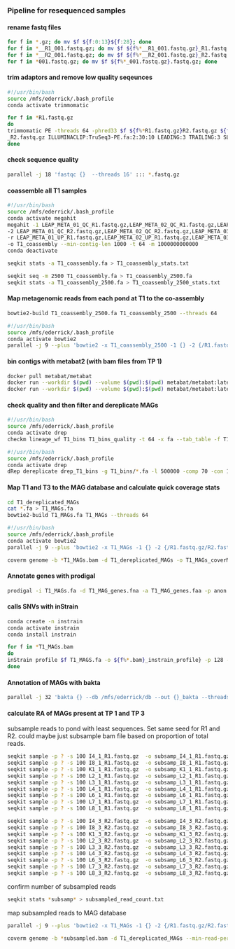 ### Pipeline for resequenced samples

#### rename fastq files

```bash
for f in *.gz; do mv $f ${f:0:13}${f:28}; done
for f in *__R1_001.fastq.gz; do mv $f ${f%*__R1_001.fastq.gz}_R1.fastq.gz; done
for f in *__R2_001.fastq.gz; do mv $f ${f%*__R2_001.fastq.gz}_R2.fastq.gz; done
for f in *001.fastq.gz; do mv $f ${f%*_001.fastq.gz}.fastq.gz; done
```

#### trim adaptors and remove low quality seqeunces

```bash
#!/usr/bin/bash
source /mfs/ederrick/.bash_profile
conda activate trimmomatic

for f in *R1.fastq.gz
do
trimmomatic PE -threads 64 -phred33 $f ${f%*R1.fastq.gz}R2.fastq.gz ${f%*R1.fastq.gz}QC_R1.fastq.gz ${f%*R1.fastq.gz}UP_R1.fastq.gz ${f%*R1.fastq.gz}QC_R2.fastq.gz ${f%*R1.fastq.gz}UP
_R2.fastq.gz ILLUMINACLIP:TruSeq3-PE.fa:2:30:10 LEADING:3 TRAILING:3 SLIDINGWINDOW:4:12 MINLEN:36
done
```

#### check sequence quality

```bash
parallel -j 18 'fastqc {}  --threads 16' ::: *.fastq.gz
```

#### coassemble all T1 samples

```bash
#!/usr/bin/bash
source /mfs/ederrick/.bash_profile
conda activate megahit
megahit -1 LEAP_META_01_QC_R1.fastq.gz,LEAP_META_02_QC_R1.fastq.gz,LEAP_META_03_QC_R1.fastq.gz,LEAP_META_04_QC_R1.fastq.gz,LEAP_META_05_QC_R1.fastq.gz,LEAP_META_06_QC_R1.fastq.gz,LEAP_META_07_QC_R1.fastq.gz,LEAP_META_08_QC_R1.fastq.gz,LEAP_META_09_QC_R1.fastq.gz \
-2 LEAP_META_01_QC_R2.fastq.gz,LEAP_META_02_QC_R2.fastq.gz,LEAP_META_03_QC_R2.fastq.gz,LEAP_META_04_QC_R2.fastq.gz,LEAP_META_05_QC_R2.fastq.gz,LEAP_META_06_QC_R2.fastq.gz,LEAP_META_07_QC_R2.fastq.gz,LEAP_META_08_QC_R2.fastq.gz,LEAP_META_09_QC_R2.fastq.gz \
-r LEAP_META_01_UP_R1.fastq.gz,LEAP_META_02_UP_R1.fastq.gz,LEAP_META_03_UP_R1.fastq.gz,LEAP_META_04_UP_R1.fastq.gz,LEAP_META_05_UP_R1.fastq.gz,LEAP_META_06_UP_R1.fastq.gz,LEAP_META_07_UP_R1.fastq.gz,LEAP_META_08_UP_R1.fastq.gz,LEAP_META_09_UP_R1.fastq.gz \
-o T1_coassembly --min-contig-len 1000 -t 64 -m 1000000000000
conda deactivate
``` 

```bash
seqkit stats -a T1_coassembly.fa > T1_coassembly_stats.txt
```

```bash
seqkit seq -m 2500 T1_coassembly.fa > T1_coassembly_2500.fa
seqkit stats -a T1_coassembly_2500.fa > T1_coassembly_2500_stats.txt
```

#### Map metagenomic reads from each pond at T1 to the co-assembly

```bash
bowtie2-build T1_coassembly_2500.fa T1_coassembly_2500 --threads 64
```

```bash
#!/usr/bin/bash
source /mfs/ederrick/.bash_profile
conda activate bowtie2
parallel -j 9 --plus 'bowtie2 -x T1_coassembly_2500 -1 {} -2 {/R1.fastq.gz/R2.fastq.gz} --threads 8 | samtools sort -o {/_R1.fastq.gz/T1_coassembly.bam} --write-index -@ 16' ::: *R1.fastq.gz
```

#### bin contigs with metabat2 (with bam files from TP 1)

```bash
docker pull metabat/metabat
docker run --workdir $(pwd) --volume $(pwd):$(pwd) metabat/metabat:latest jgi_summarize_bam_contig_depths --outputDepth T1_contigs_depth.txt *.bam
docker run --workdir $(pwd) --volume $(pwd):$(pwd) metabat/metabat:latest metabat2 -i T1_contigs_2500.fa -a T1_contigs_depth.txt -o T1_bins/bin -m 2500 -t 48
```

#### check quality and then filter and dereplicate MAGs

```bash
#!/usr/bin/bash
source /mfs/ederrick/.bash_profile
conda activate drep
checkm lineage_wf T1_bins T1_bins_quality -t 64 -x fa --tab_table -f T1_bins_checkM.txt --pplacer_threads 32
```

```bash
#!/usr/bin/bash
source /mfs/ederrick/.bash_profile
conda activate drep
dRep dereplicate drep_T1_bins -g T1_bins/*.fa -l 500000 -comp 70 -con 10 --checkM_method lineage_wf --warn_aln 0.50 -p 64
```

#### Map T1 and T3 to the MAG database and calculate quick coverage stats

```bash
cd T1_dereplicated_MAGs
cat *.fa > T1_MAGs.fa
bowtie2-build T1_MAGs.fa T1_MAGs --threads 64

#!/usr/bin/bash
source /mfs/ederrick/.bash_profile
conda activate bowtie2
parallel -j 9 --plus 'bowtie2 -x T1_MAGs -1 {} -2 {/R1.fastq.gz/R2.fastq.gz} --local --threads 16 | samtools sort -o {/R1.fastq.gz/T1_MAGs.bam} --write-index -@ 16' ::: *R1.fastq.gz
```

```bash
coverm genome -b *T1_MAGs.bam -d T1_dereplicated_MAGs -o T1_MAGs_coverM.tsv -m mean variance covered_fraction relative_abundance -t 16 -x fa
```

#### Annotate genes with prodigal

```bash
prodigal -i T1_MAGs.fa -d T1_MAG_genes.fna -a T1_MAG_genes.faa -p anon
```

#### calls SNVs with inStrain

```bash
conda create -n instrain
conda activate instrain
conda install instrain

for f in *T1_MAGs.bam
do
inStrain profile $f T1_MAGS.fa -o ${f%*.bam}_instrain_profile} -p 128 -g T1_MAG_genes.fna -s genome_scaffold.stb --min_mapq 2 --min_read_ani 0.95
done
```

#### Annotation of MAGs with bakta

```bash
parallel -j 32 'bakta {} --db /mfs/ederrick/db --out {}_bakta --threads 8' ::: *.fasta
```

#### calculate RA of MAGs present at TP 1 and TP 3

subsample reads to pond with least sequences. Set same seed for R1 and R2.
could maybe just subsample bam file based on proportion of total reads.

```bash
seqkit sample -p ? -s 100 I4_1_R1.fastq.gz  -o subsamp_I4_1_R1.fastq.gz
seqkit sample -p ? -s 100 I8_1_R1.fastq.gz  -o subsamp_I8_1_R1.fastq.gz
seqkit sample -p ? -s 100 K1_1_R1.fastq.gz  -o subsamp_K1_1_R1.fastq.gz
seqkit sample -p ? -s 100 L2_1_R1.fastq.gz  -o subsamp_L2_1_R1.fastq.gz
seqkit sample -p ? -s 100 L3_1_R1.fastq.gz  -o subsamp_L3_1_R1.fastq.gz
seqkit sample -p ? -s 100 L4_1_R1.fastq.gz  -o subsamp_L4_1_R1.fastq.gz
seqkit sample -p ? -s 100 L6_1_R1.fastq.gz  -o subsamp_L6_1_R1.fastq.gz
seqkit sample -p ? -s 100 L7_1_R1.fastq.gz  -o subsamp_L7_1_R1.fastq.gz
seqkit sample -p ? -s 100 L8_1_R1.fastq.gz  -o subsamp_L8_1_R1.fastq.gz

seqkit sample -p ? -s 100 I4_3_R2.fastq.gz  -o subsamp_I4_3_R2.fastq.gz
seqkit sample -p ? -s 100 I8_3_R2.fastq.gz  -o subsamp_I8_3_R2.fastq.gz
seqkit sample -p ? -s 100 K1_3_R2.fastq.gz  -o subsamp_K1_3_R2.fastq.gz
seqkit sample -p ? -s 100 L2_3_R2.fastq.gz  -o subsamp_L2_3_R2.fastq.gz
seqkit sample -p ? -s 100 L3_3_R2.fastq.gz  -o subsamp_L3_3_R2.fastq.gz
seqkit sample -p ? -s 100 L4_3_R2.fastq.gz  -o subsamp_L4_3_R2.fastq.gz
seqkit sample -p ? -s 100 L6_3_R2.fastq.gz  -o subsamp_L6_3_R2.fastq.gz
seqkit sample -p ? -s 100 L7_3_R2.fastq.gz  -o subsamp_L7_3_R2.fastq.gz
seqkit sample -p ? -s 100 L8_3_R2.fastq.gz  -o subsamp_L8_3_R2.fastq.gz
```

confirm number of subsampled reads

```bash
seqkit stats *subsamp* > subsampled_read_count.txt
```

map subsampled reads to MAG database

```bash
parallel -j 9 --plus 'bowtie2 -x T1_MAGs -1 {} -2 {/R1.fastq.gz/R2.fastq.gz} --local --threads 16 | samtools sort -o {/R1.fastq.gz/subsampled.bam} --write-index -@ 16' ::: *R1.fastq.gz
```

```bash
coverm genome -b *subsampled.bam -d T1_dereplicated_MAGs --min-read-percent-identity 95 -o subsampled_reads_coverM.tsv -m mean variance covered_bases covered_fraction relative_abundance -t 16 -x fa
```
